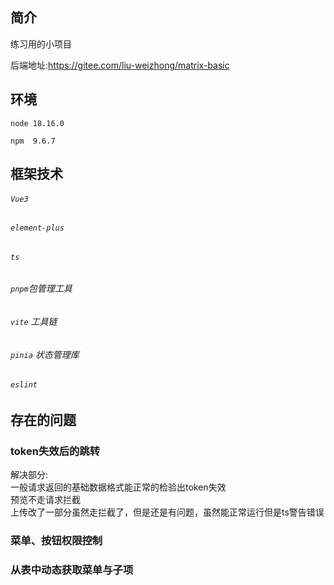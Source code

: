 ## 简介

练习用的小项目

后端地址:https://gitee.com/liu-weizhong/matrix-basic

## 环境

`node 18.16.0`

`npm  9.6.7`

## 框架技术

###### `Vue3`

###### `element-plus`

###### `ts`

###### `pnpm`包管理工具

###### `vite` 工具链

###### `pinia` 状态管理库

###### `eslint`

## 存在的问题
### token失效后的跳转

解决部分:<br>
一般请求返回的基础数据格式能正常的检验出token失效<br>
预览不走请求拦截<br>
上传改了一部分虽然走拦截了，但是还是有问题，虽然能正常运行但是ts警告错误


### 菜单、按钮权限控制
### 从表中动态获取菜单与子项

